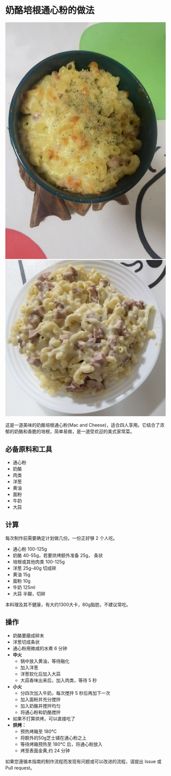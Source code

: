 # 奶酪培根通心粉的做法

![烘烤成品](./oven.jpg)
![非烘烤成品](./onepot.png)

这是一道美味的奶酪培根通心粉(Mac and Cheese)，适合四人享用。它结合了浓郁的奶酪和香脆的培根，简单易做，是一道受欢迎的美式家常菜。

## 必备原料和工具

- 通心粉
- 奶酪
- 肉类
- 洋葱
- 黄油
- 面粉
- 牛奶
- 大蒜

## 计算

每次制作前需要确定计划做几份。一份正好够 2 个人吃。

- 通心粉 100-125g
- 奶酪 40-55g，若要烘烤额外准备 25g， 条状
- 培根或其他肉类 100-125g
- 洋葱 25g-40g 切成碎
- 黄油 15g
- 面粉 10g
- 牛奶 125ml
- 大蒜 半瓣，切碎

本料理及其不健康，有大约1300大卡，80g脂肪，不建议常吃。

## 操作

- 奶酪要磨成碎末
- 洋葱切成条状
- 通心粉用微咸的水煮 6 分钟
- **中火**
    - 锅中放入黄油，等待融化
    - 加入洋葱
    - 洋葱软化后加入大蒜
    - 大蒜香味出来后，加入肉类，等待 5 秒
- **小火**
    - 分四次加入牛奶，每次搅拌 5 秒后再加下一次
    - 加入面粉并充分搅拌
    - 加入奶酪并搅拌均匀
    - 将通心粉和奶酪搅拌
- 如果不打算烘烤，可以直接吃了
- **烘烤：**
    - 预热烤箱至 180°C
    - 将额外的50g芝士铺在通心粉之上
    - 等待烤箱预热至 180°C 后，将通心粉放入
    - 烤至表面金黄,约 24 分钟

如果您遵循本指南的制作流程而发现有问题或可以改进的流程，请提出 Issue 或 Pull request。
